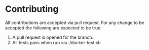 # Contributing

All contributions are accepted via pull request. For any change to be accepted
the following are expected to be true:

1. A pull request is opened for the branch.
1. All tests pass when run via ./docker-test.sh
